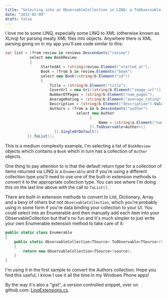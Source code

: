 ```yaml
---
title: "Selecting into an ObservableCollection in LINQ: a ToObservable() extension method for Enumerable"
date: "2012-02-09"
draft: false
---
```


I love me to some LINQ, especially some LINQ to XML (otherwise known as XLinq) for parsing meaty XML files into objects. Anywhere there is XML parsing going on in my app you'll see code similar to this:

```csharp
var list = (from review in reviews.Descendants("review")
           select new BookReview
           {
                StartedAt = (string)review.Element("started_at"),
                Book = (from b in review.Elements("book")
                select new Book((string)b.Element("id"))
                {
                    Title = (string)b.Element("title"),
                    CoverUrl = new Uri((string)b.Element("image_url")),
                    NumberOfPages = (string)b.Element("num_pages"),
                    AverageRating = (string)b.Element("average_rating"),
                    Description = (string)b.Element("description").Value,
                    Authors = (from a in b.Descendants("author")
                                select new Author
                                      {
                                          Name = (string)a.Element("name")
                                      }).ToObservable<Author>()
                      }).SingleOrDefault()
          }).ToList();
```

This is a medium complexity example, I'm selecting a list of `BookReview` objects which contains a `Book` which in turn has a collection of `Author` objects.

One thing to pay attention to is that the default return type for a collection of items returned via LINQ is a `Enumerable` and if you're using a different collection type you'll need to use one of the built-in extension methods to convert it to the appropriate collection type. You can see where I'm doing this on the last line above with the call to `ToList()`.

There are built-in extension methods to convert to List, Dictionary, Array and a bevy of others but not `ObservableCollection`, which you're probably using in some form if you're data binding your collection to your UI. You could select into an Enumerable and then manually add each item into your ObservableCollection but that's no fun and it's much simpler to just write your own Enumerable extension method to take care of it:

```csharp
public static class Enumerable
{
    public static ObservableCollection<TSource> ToObservable<TSource>(this IEnumerable<TSource> source)
    {
        return new ObservableCollection<TSource>(source);
    }
}
```

I'm using it in the first sample to convert the Authors collection. Hope you find this useful, I know I use it all the time in my Windows Phone apps!

By the way it's also a "gist", a version controlled snippet, over on github.com: [LinqExtensions.cs](https://gist.github.com/fcf07029eec152ec80f7).
